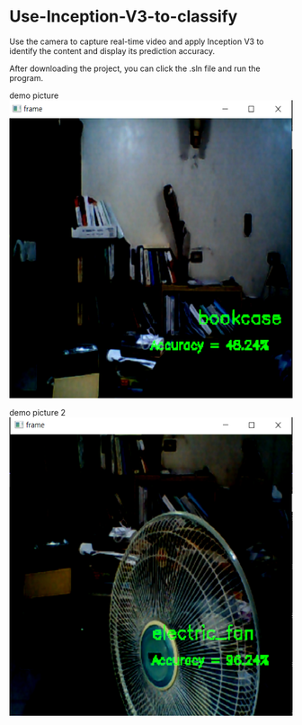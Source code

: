 # Use-Inception-V3-to-classify
Use the camera to capture real-time video and apply Inception V3 to identify the content and display its prediction accuracy. 

After downloading the project, you can click the .sln file and run the program.

demo picture
![image](https://github.com/ilovec8763/Use-Inception-V3-to-classify/blob/master/demo.png)

demo picture 2
![image](https://github.com/ilovec8763/Use-Inception-V3-to-classify/blob/master/demo2.png)
